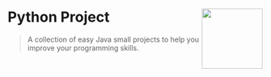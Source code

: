 # Python Project <img src="https://cdn.icon-icons.com/icons2/2415/PNG/512/java_original_wordmark_logo_icon_146459.png" align="right" width="120" />

 > A collection of easy Java small projects to help you improve your programming skills.
